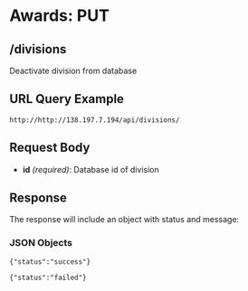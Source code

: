 # Awards: PUT

## /divisions

Deactivate division from database

## URL Query Example

```
http://http://138.197.7.194/api/divisions/
```

## Request Body
- **id** *(required)*: Database id of division

## Response

The response will include an object with status and message:

### JSON Objects
```
{"status":"success"}
```
```
{"status":"failed"}
```
